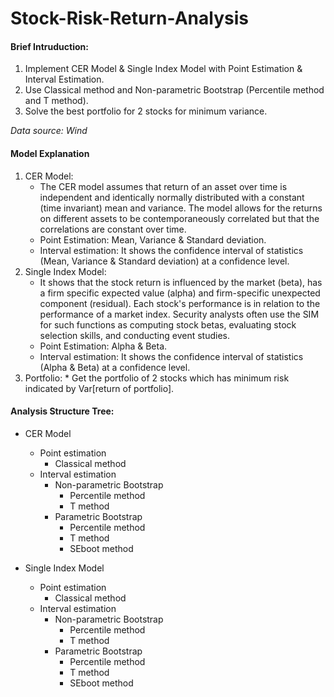# Stock-Risk-Return-Analysis

#### Brief Intruduction:
1. Implement CER Model & Single Index Model with Point Estimation &amp; Interval Estimation.  
2. Use Classical method and Non-parametric Bootstrap (Percentile method and T method).  
3. Solve the best portfolio for 2 stocks for minimum variance. 

*Data source: Wind*

#### Model Explanation

1. CER Model:   
	* The CER model assumes that return of an asset over time is independent and identically normally distributed with a constant (time invariant) mean and variance. The model allows for the returns on different assets to be contemporaneously correlated but that the correlations are constant over time.
	* Point Estimation: Mean, Variance & Standard deviation.
	* Interval estimation: It shows the confidence interval of statistics (Mean, Variance & Standard deviation) at a confidence level.
2. Single Index Model: 
	* It shows that the stock return is influenced by the market (beta), has a firm specific expected value (alpha) and firm-specific unexpected component (residual). Each stock's performance is in relation to the performance of a market index. Security analysts often use the SIM for such functions as computing stock betas, evaluating stock selection skills, and conducting event studies.
	* Point Estimation: Alpha & Beta.
	* Interval estimation: It shows the confidence interval of statistics (Alpha & Beta) at a confidence level.
3. Portfolio:
        * Get the portfolio of 2 stocks which has minimum risk indicated by Var\[return of portfolio].
	

#### Analysis Structure Tree:

* CER Model
	* Point estimation
		* Classical method
	* Interval estimation
		*  Non-parametric Bootstrap
			* Percentile method
			* T method
		* Parametric Bootstrap
			* Percentile method
			* T method 
			* SEboot method

* Single Index Model
	* Point estimation
		* Classical method
	* Interval estimation
		*  Non-parametric Bootstrap
			* Percentile method
			* T method
		* Parametric Bootstrap
			* Percentile method
			* T method 
			* SEboot method

